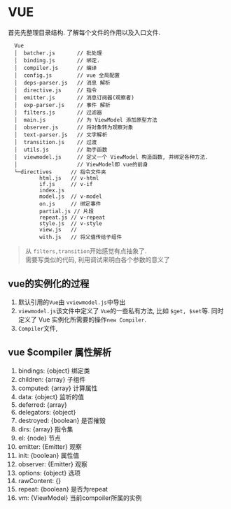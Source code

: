 # VUE

首先先整理目录结构. 了解每个文件的作用以及入口文件.

```
  Vue
  │  batcher.js       // 批处理
  │  binding.js       // 绑定.
  │  compiler.js      // 编译
  │  config.js        // vue 全局配置
  │  deps-parser.js   // 消息 解析
  │  directive.js     // 指令
  │  emitter.js       // 消息订阅器(观察者)
  │  exp-parser.js    // 事件 解析
  │  filters.js       // 过滤器
  │  main.js          // 为 ViewModel 添加原型方法
  │  observer.js      // 将对象转为观察对象
  │  text-parser.js   // 文字解析
  │  transition.js    // 过渡
  │  utils.js         // 助手函数
  │  viewmodel.js     // 定义一个 ViewModel 构造函数, 并绑定各种方法.
  │                   // ViewModel即 vue的前身
  └─directives      // 指令文件夹
          html.js   // v-html
          if.js     // v-if
          index.js  
          model.js  // v-model
          on.js     // 绑定事件
          partial.js // 片段
          repeat.js // v-repeat
          style.js  // v-style
          view.js   // 
          with.js   // 将父值传给子组件
```

> 从 `filters,transition`开始感觉有点抽象了.  
> 需要写类似的代码, 利用调试来明白各个参数的意义了

## vue的实例化的过程
1. 默认引用的`Vue`由 `vviewmodel.js`中导出
2. `viewmodel.js`该文件中定义了 `Vue`的一些私有方法, 比如 `$get, $set`等. 同时定义了 Vue 实例化所需要的操作`new Compiler`.
3. `Compiler`文件,

## vue $compiler 属性解析
1. bindings: {object} 绑定类
2. children: {array} 子组件
3. computed: {array} 计算属性
4. data: {object} 监听的值
5. deferred: {array} 
6. delegators: {object}
7. destroyed: {boolean} 是否摧毁
8. dirs: {array} 指令集
9. el: {node} 节点
10. emitter: {Emitter} 观察
11. init: {boolean} 属性值
12. observer: {Emitter} 观察
13. options: {object} 选项
14. rawContent: {}
15. repeat: {boolean} 是否为repeat
16. vm: {ViewModel} 当前compoiler所属的实例